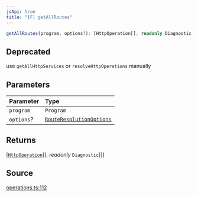 ```yaml
---
jsApi: true
title: "[F] getAllRoutes"
---
```


```ts
getAllRoutes(program, options?): [HttpOperation[], readonly Diagnostic[]]
```

## Deprecated

use `getAllHttpServices` or `resolveHttpOperations` manually

## Parameters

| Parameter  | Type                                                            |
| :--------- | :-------------------------------------------------------------- |
| `program`  | `Program`                                                       |
| `options`? | [`RouteResolutionOptions`](Interface.RouteResolutionOptions.md) |

## Returns

[[`HttpOperation`](Interface.HttpOperation.md)[], *readonly* `Diagnostic`[]]

## Source

[operations.ts:112](https://github.com/markcowl/cadl/blob/3db15286/packages/http/src/operations.ts#L112)
